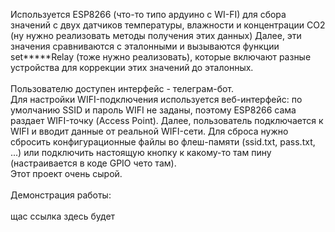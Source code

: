 Используется ESP8266 (что-то типо ардуино с WI-FI) для сбора значений с двух датчиков температуры, влажности и концентрации CO2 (ну нужно реализовать методы получения этих данных)
Далее, эти значения сравниваются с эталонными и вызываются функции set*****Relay (тоже нужно реализовать), которые включают разные устройства для коррекции этих значений до эталонных.<br><br>
Пользователю доступен интерфейс - телеграм-бот.<br>
Для настройки WIFI-подключения используется веб-интерфейс: по умолчанию SSID и пароль WIFI не заданы, поэтому ESP8266 сама раздает WIFI-точку (Access Point). Далее, пользователь подключается к WIFI и вводит данные от реальной WIFI-сети. Для сброса нужно сбросить конфигурационные файлы во флеш-памяти (ssid.txt, pass.txt, ...) или подключить настоящую кнопку к какому-то там пину (настраивается в коде GPIO чето там).<br>
Этот проект очень сырой.<br><br>
Демонстрация работы:<br><br>
щас ссылка здесь будет
